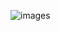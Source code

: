 ![images](https://github.com/cukminseo/cukminseo/assets/75977640/0283e7d4-d2af-42c6-bbc3-003e816e3004)
